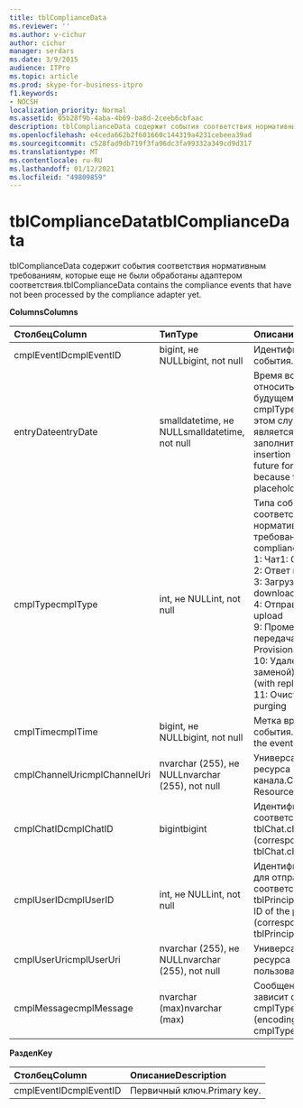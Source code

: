 ```yaml
---
title: tblComplianceData
ms.reviewer: ''
ms.author: v-cichur
author: cichur
manager: serdars
ms.date: 3/9/2015
audience: ITPro
ms.topic: article
ms.prod: skype-for-business-itpro
f1.keywords:
- NOCSH
localization_priority: Normal
ms.assetid: 05b28f9b-4aba-4b69-ba8d-2ceeb6cbfaac
description: tblComplianceData содержит события соответствия нормативным требованиям, которые еще не были обработаны адаптером соответствия.
ms.openlocfilehash: e4ceda662b2f601660c144319a4231cebeea39ad
ms.sourcegitcommit: c528fad9db719f3fa96dc3fa99332a349cd9d317
ms.translationtype: MT
ms.contentlocale: ru-RU
ms.lasthandoff: 01/12/2021
ms.locfileid: "49809859"
---
```

# <a name="tblcompliancedata"></a><span data-ttu-id="5d561-103">tblComplianceData</span><span class="sxs-lookup"><span data-stu-id="5d561-103">tblComplianceData</span></span>
 
<span data-ttu-id="5d561-104">tblComplianceData содержит события соответствия нормативным требованиям, которые еще не были обработаны адаптером соответствия.</span><span class="sxs-lookup"><span data-stu-id="5d561-104">tblComplianceData contains the compliance events that have not been processed by the compliance adapter yet.</span></span>
  
<span data-ttu-id="5d561-105">**Columns**</span><span class="sxs-lookup"><span data-stu-id="5d561-105">**Columns**</span></span>

|<span data-ttu-id="5d561-106">**Столбец**</span><span class="sxs-lookup"><span data-stu-id="5d561-106">**Column**</span></span>|<span data-ttu-id="5d561-107">**Тип**</span><span class="sxs-lookup"><span data-stu-id="5d561-107">**Type**</span></span>|<span data-ttu-id="5d561-108">**Описание**</span><span class="sxs-lookup"><span data-stu-id="5d561-108">**Description**</span></span>|
|:-----|:-----|:-----|
|<span data-ttu-id="5d561-109">cmplEventID</span><span class="sxs-lookup"><span data-stu-id="5d561-109">cmplEventID</span></span>  <br/> |<span data-ttu-id="5d561-110">bigint, не NULL</span><span class="sxs-lookup"><span data-stu-id="5d561-110">bigint, not null</span></span>  <br/> |<span data-ttu-id="5d561-111">Идентификатор события.</span><span class="sxs-lookup"><span data-stu-id="5d561-111">Event ID.</span></span>  <br/> |
|<span data-ttu-id="5d561-112">entryDate</span><span class="sxs-lookup"><span data-stu-id="5d561-112">entryDate</span></span>  <br/> |<span data-ttu-id="5d561-113">smalldatetime, не NULL</span><span class="sxs-lookup"><span data-stu-id="5d561-113">smalldatetime, not null</span></span>  <br/> |<span data-ttu-id="5d561-114">Время вставки (может относиться к далекому будущему для  cmplType=9, так как в этом случае запись является всего лишь заполнителем).</span><span class="sxs-lookup"><span data-stu-id="5d561-114">Time of insertion (may be far in the future for cmplType=9 because the entry is just a placeholder in that case).</span></span>  <br/> |
|<span data-ttu-id="5d561-115">cmplType</span><span class="sxs-lookup"><span data-stu-id="5d561-115">cmplType</span></span>  <br/> |<span data-ttu-id="5d561-116">int, не NULL</span><span class="sxs-lookup"><span data-stu-id="5d561-116">int, not null</span></span>  <br/> | <span data-ttu-id="5d561-117">Типа события соответствия нормативным требованиям:</span><span class="sxs-lookup"><span data-stu-id="5d561-117">Type of compliance event:</span></span> <br/>  <span data-ttu-id="5d561-118">1: Чат</span><span class="sxs-lookup"><span data-stu-id="5d561-118">1: Chat</span></span> <br/>  <span data-ttu-id="5d561-119">2: Ответ на чат</span><span class="sxs-lookup"><span data-stu-id="5d561-119">2: Backchat</span></span> <br/>  <span data-ttu-id="5d561-120">3: Загрузка файла</span><span class="sxs-lookup"><span data-stu-id="5d561-120">3: File download</span></span> <br/>  <span data-ttu-id="5d561-121">4: Отправка файла</span><span class="sxs-lookup"><span data-stu-id="5d561-121">4: File upload</span></span> <br/>  <span data-ttu-id="5d561-122">9: Промежуточная передача файла</span><span class="sxs-lookup"><span data-stu-id="5d561-122">9: Provisional file transfer</span></span> <br/>  <span data-ttu-id="5d561-123">10: Удаление чата (с заменой)</span><span class="sxs-lookup"><span data-stu-id="5d561-123">10: Chat deletion (with replace)</span></span> <br/>  <span data-ttu-id="5d561-124">11: Очистка чата</span><span class="sxs-lookup"><span data-stu-id="5d561-124">11: Chat purging</span></span> <br/> |
|<span data-ttu-id="5d561-125">cmplTime</span><span class="sxs-lookup"><span data-stu-id="5d561-125">cmplTime</span></span>  <br/> |<span data-ttu-id="5d561-126">bigint, не NULL</span><span class="sxs-lookup"><span data-stu-id="5d561-126">bigint, not null</span></span>  <br/> |<span data-ttu-id="5d561-127">Метка времени для события.</span><span class="sxs-lookup"><span data-stu-id="5d561-127">Time stamp for the event.</span></span>  <br/> |
|<span data-ttu-id="5d561-128">cmplChannelUri</span><span class="sxs-lookup"><span data-stu-id="5d561-128">cmplChannelUri</span></span>  <br/> |<span data-ttu-id="5d561-129">nvarchar (255), не NULL</span><span class="sxs-lookup"><span data-stu-id="5d561-129">nvarchar (255), not null</span></span>  <br/> |<span data-ttu-id="5d561-130">Универсальный код ресурса (URI) для канала.</span><span class="sxs-lookup"><span data-stu-id="5d561-130">Channel Uniform Resource Identifier (URI).</span></span>  <br/> |
|<span data-ttu-id="5d561-131">cmplChatID</span><span class="sxs-lookup"><span data-stu-id="5d561-131">cmplChatID</span></span>  <br/> |<span data-ttu-id="5d561-132">bigint</span><span class="sxs-lookup"><span data-stu-id="5d561-132">bigint</span></span>  <br/> |<span data-ttu-id="5d561-133">Идентификатор чата (в соответствии с таблицей tblChat.chatId).</span><span class="sxs-lookup"><span data-stu-id="5d561-133">Chat ID (corresponding to tblChat.chatId table).</span></span>  <br/> |
|<span data-ttu-id="5d561-134">cmplUserID</span><span class="sxs-lookup"><span data-stu-id="5d561-134">cmplUserID</span></span>  <br/> |<span data-ttu-id="5d561-135">int, не NULL</span><span class="sxs-lookup"><span data-stu-id="5d561-135">int, not null</span></span>  <br/> |<span data-ttu-id="5d561-136">Идентификатор субъекта для отправителя (в соответствии с таблицей tblPrincipal.prinID).</span><span class="sxs-lookup"><span data-stu-id="5d561-136">Principal ID of the poster (corresponding to tblPrincipal.prinID table).</span></span>  <br/> |
|<span data-ttu-id="5d561-137">cmplUserUri</span><span class="sxs-lookup"><span data-stu-id="5d561-137">cmplUserUri</span></span>  <br/> |<span data-ttu-id="5d561-138">nvarchar (255), не NULL</span><span class="sxs-lookup"><span data-stu-id="5d561-138">nvarchar (255), not null</span></span>  <br/> |<span data-ttu-id="5d561-139">Универсальный код ресурса (URI) для пользователя.</span><span class="sxs-lookup"><span data-stu-id="5d561-139">User URI.</span></span>  <br/> |
|<span data-ttu-id="5d561-140">cmplMessage</span><span class="sxs-lookup"><span data-stu-id="5d561-140">cmplMessage</span></span>  <br/> |<span data-ttu-id="5d561-141">nvarchar (max)</span><span class="sxs-lookup"><span data-stu-id="5d561-141">nvarchar (max)</span></span>  <br/> |<span data-ttu-id="5d561-142">Сообщение (кодировка зависит от cmplType).</span><span class="sxs-lookup"><span data-stu-id="5d561-142">Message (encoding depends on cmplType).</span></span>  <br/> |
   
<span data-ttu-id="5d561-143">**Раздел**</span><span class="sxs-lookup"><span data-stu-id="5d561-143">**Key**</span></span>

|<span data-ttu-id="5d561-144">**Столбец**</span><span class="sxs-lookup"><span data-stu-id="5d561-144">**Column**</span></span>|<span data-ttu-id="5d561-145">**Описание**</span><span class="sxs-lookup"><span data-stu-id="5d561-145">**Description**</span></span>|
|:-----|:-----|
|<span data-ttu-id="5d561-146">cmplEventID</span><span class="sxs-lookup"><span data-stu-id="5d561-146">cmplEventID</span></span>  <br/> |<span data-ttu-id="5d561-147">Первичный ключ.</span><span class="sxs-lookup"><span data-stu-id="5d561-147">Primary key.</span></span>  <br/> |
   

